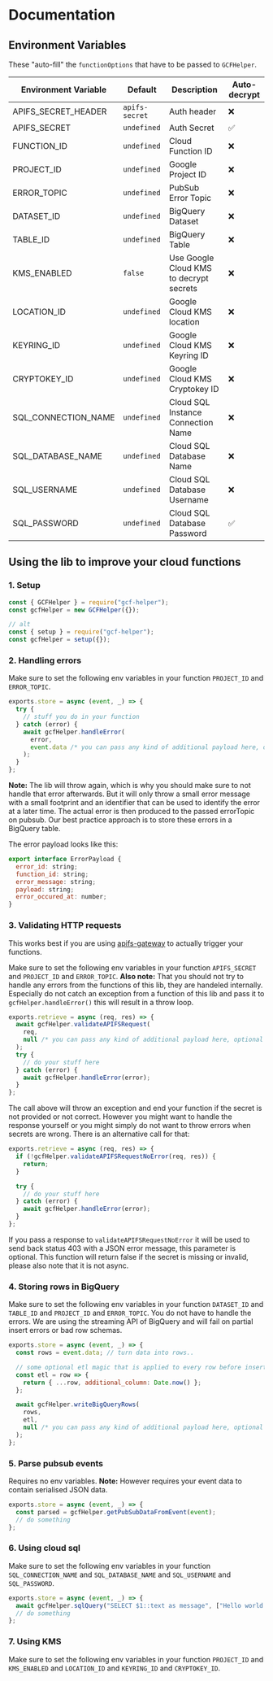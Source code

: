 # Documentation

## Environment Variables

These "auto-fill" the `functionOptions` that have to be passed to `GCFHelper`.

| Environment Variable | Default        | Description                             | Auto-decrypt |
| -------------------- | -------------- | --------------------------------------- | ------------ |
| APIFS_SECRET_HEADER  | `apifs-secret` | Auth header                             | ❌           |
| APIFS_SECRET         | `undefined`    | Auth Secret                             | ✅           |
| FUNCTION_ID          | `undefined`    | Cloud Function ID                       | ❌           |
| PROJECT_ID           | `undefined`    | Google Project ID                       | ❌           |
| ERROR_TOPIC          | `undefined`    | PubSub Error Topic                      | ❌           |
| DATASET_ID           | `undefined`    | BigQuery Dataset                        | ❌           |
| TABLE_ID             | `undefined`    | BigQuery Table                          | ❌           |
| KMS_ENABLED          | `false`        | Use Google Cloud KMS to decrypt secrets | ❌           |
| LOCATION_ID          | `undefined`    | Google Cloud KMS location               | ❌           |
| KEYRING_ID           | `undefined`    | Google Cloud KMS Keyring ID             | ❌           |
| CRYPTOKEY_ID         | `undefined`    | Google Cloud KMS Cryptokey ID           | ❌           |
| SQL_CONNECTION_NAME  | `undefined`    | Cloud SQL Instance Connection Name      | ❌           |
| SQL_DATABASE_NAME    | `undefined`    | Cloud SQL Database Name                 | ❌           |
| SQL_USERNAME         | `undefined`    | Cloud SQL Database Username             | ❌           |
| SQL_PASSWORD         | `undefined`    | Cloud SQL Database Password             | ✅           |

## Using the lib to improve your cloud functions

### 1. Setup

```javascript
const { GCFHelper } = require("gcf-helper");
const gcfHelper = new GCFHelper({});

// alt
const { setup } = require("gcf-helper");
const gcfHelper = setup({});
```

### 2. Handling errors

Make sure to set the following env variables in your function `PROJECT_ID` and `ERROR_TOPIC`.

```javascript
exports.store = async (event, _) => {
  try {
    // stuff you do in your function
  } catch (error) {
    await gcfHelper.handleError(
      error,
      event.data /* you can pass any kind of additional payload here, optional */
    );
  }
};
```

**Note:** The lib will throw again, which is why you should make sure to not handle that error afterwards.
But it will only throw a small error message with a small footprint and an identifier that can be
used to identify the error at a later time. The actual error is then produced to the passed errorTopic
on pubsub. Our best practice approach is to store these errors in a BigQuery table.

The error payload looks like this:

```javascript
export interface ErrorPayload {
  error_id: string;
  function_id: string;
  error_message: string;
  payload: string;
  error_occured_at: number;
}
```

### 3. Validating HTTP requests

This works best if you are using [apifs-gateway](https://github.com/google-cloud-tools/node-faas-gateway)
to actually trigger your functions.

Make sure to set the following env variables in your function `APIFS_SECRET` and `PROJECT_ID` and `ERROR_TOPIC`.
**Also note:** That you should not try to handle any errors from the functions of this lib, they are handeled internally.
Especially do not catch an exception from a function of this lib and pass it to `gcfHelper.handleError()` this will
result in a throw loop.

```javascript
exports.retrieve = async (req, res) => {
  await gcfHelper.validateAPIFSRequest(
    req,
    null /* you can pass any kind of additional payload here, optional */
  );
  try {
    // do your stuff here
  } catch (error) {
    await gcfHelper.handleError(error);
  }
};
```

The call above will throw an exception and end your function if the secret is not provided or not correct.
However you might want to handle the response yourself or you might simply do not want to throw errors
when secrets are wrong. There is an alternative call for that:

```javascript
exports.retrieve = async (req, res) => {
  if (!gcfHelper.validateAPIFSRequestNoError(req, res)) {
    return;
  }

  try {
    // do your stuff here
  } catch (error) {
    await gcfHelper.handleError(error);
  }
};
```

If you pass a response to `validateAPIFSRequestNoError` it will be used to send back status 403 with a JSON error
message, this parameter is optional. This function will return false if the secret is missing or invalid, please
also note that it is not async.

### 4. Storing rows in BigQuery

Make sure to set the following env variables in your function `DATASET_ID` and `TABLE_ID` and `PROJECT_ID` and `ERROR_TOPIC`.
You do not have to handle the errors. We are using the streaming API of BigQuery and will fail on partial insert errors
or bad row schemas.

```javascript
exports.store = async (event, _) => {
  const rows = event.data; // turn data into rows..

  // some optional etl magic that is applied to every row before insert
  const etl = row => {
    return { ...row, additional_column: Date.now() };
  };

  await gcfHelper.writeBigQueryRows(
    rows,
    etl,
    null /* you can pass any kind of additional payload here, optional */
  );
};
```

### 5. Parse pubsub events

Requires no env variables.
**Note:** However requires your event data to contain serialised JSON data.

```javascript
exports.store = async (event, _) => {
  const parsed = gcfHelper.getPubSubDataFromEvent(event);
  // do something
};
```

### 6. Using cloud sql

Make sure to set the following env variables in your function `SQL_CONNECTION_NAME` and `SQL_DATABASE_NAME` and `SQL_USERNAME` and `SQL_PASSWORD`.

```javascript
exports.store = async (event, _) => {
  await gcfHelper.sqlQuery("SELECT $1::text as message", ["Hello world!"]);
  // do something
};
```

### 7. Using KMS

Make sure to set the following env variables in your function `PROJECT_ID` and `KMS_ENABLED` and `LOCATION_ID` and `KEYRING_ID` and `CRYPTOKEY_ID`.
